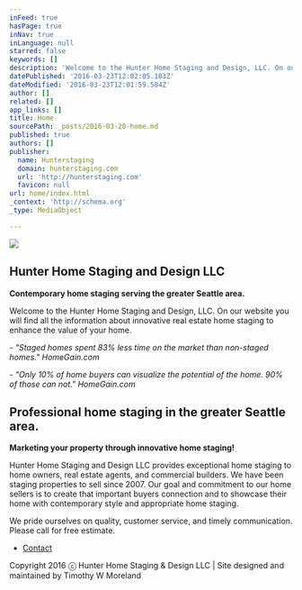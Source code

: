 ```yaml
---
inFeed: true
hasPage: true
inNav: true
inLanguage: null
starred: false
keywords: []
description: 'Welcome to the Hunter Home Staging and Design, LLC. On our website you will find all the information about innovative real estate home staging to enhance the value of your home.'
datePublished: '2016-03-23T12:02:05.103Z'
dateModified: '2016-03-23T12:01:59.584Z'
author: []
related: []
app_links: []
title: Home
sourcePath: _posts/2016-03-20-home.md
published: true
authors: []
publisher:
  name: Hunterstaging
  domain: hunterstaging.com
  url: 'http://hunterstaging.com'
  favicon: null
url: home/index.html
_context: 'http://schema.org'
_type: MediaObject

---
```

![](https://the-grid-user-content.s3-us-west-2.amazonaws.com/406a13e5-fe7a-4776-a20c-82fafa00ec44.jpg)

## Hunter Home Staging and Design LLC

**Contemporary home staging serving the greater Seattle area.**

Welcome to the Hunter Home Staging and Design, LLC. On our website you will find all the information about innovative real estate home staging to enhance the value of your home.

_- "Staged homes spent 83% less time on the market than non-staged homes." HomeGain.com_

_- "Only 10% of home buyers can visualize the potential of the home. 90% of those can not." HomeGain.com_

## Professional home staging in the greater Seattle area.

**Marketing your property through innovative home staging!**

Hunter Home Staging and Design LLC provides exceptional home staging to home owners, real estate agents, and commercial builders. We have been staging properties to sell since 2007\. Our goal and commitment to our home sellers is to create that important buyers connection and to showcase their home with contemporary style and appropriate home staging.

We pride ourselves on quality, customer service, and timely communication. Please call for free estimate. 

* [Contact][0]

Copyright 2016 ⓒ Hunter Home Staging & Design LLC | Site designed and maintained by Timothy W Moreland

[0]: https://thegrid.ai/hunterhomestaging/contact/